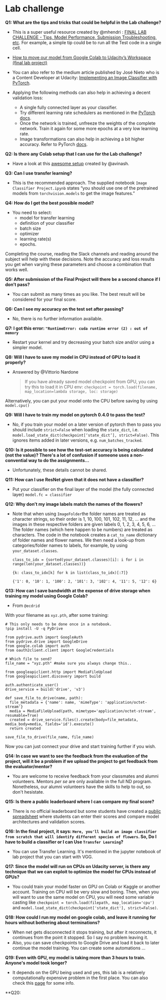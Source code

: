 # Lab challenge

**Q1: What are the tips and tricks that could be helpful in the Lab challenge?**
- This is a super useful resource created by @mhendri : [FINAL LAB CHALLENGE - Tips, Model Performance, Submission Troubleshooting, etc](https://docs.google.com/document/d/1-MCDPOejsn2hq9EoBzMpzGv9jEdtMWoIwjkAa1cVbSM/edit#heading=h.nj23sjpj5u97). For example, a simple tip could be to run all the Test code in a single cell.

- [How to move our model from Google Colab to Udacity’s Workspace (final lab project)](https://medium.com/@ml_kid/how-to-move-our-model-from-google-colab-to-udacitys-workspace-final-lab-project-88e1a0b7d6ab)

- You can also refer to the medium article published by José Nieto who is a Content Developer at Udacity: [Implementing an Image Classifier with PyTorch](https://medium.com/udacity/implementing-an-image-classifier-with-pytorch-part-1-cf5444b8e9c9). 

- Applying the following methods can also help in achieving a decent validation loss:
  
  - A single fully connected layer as your classifier.
  - Try different learning rate schedulers as mentioned in the [PyTorch docs](https://pytorch.org/docs/stable/optim.html#how-to-adjust-learning-rate).
  - Once the network is trained, unfreeze the weights of the complete network. Train it again for some more epochs at a very low learning rate.
  - Image transformations can also help in achieving a bit higher accuracy. Refer to PyTorch [docs](https://pytorch.org/docs/stable/torchvision/transforms.html?highlight=transforms).
  
**Q2: Is there any Colab setup that I can use for the Lab challenge?**

- Have a look at this [awesome setup](https://colab.research.google.com/drive/1N7r7HJ4ImgZNLXsSiuwCadVVwsGjLmFy) created by @avinash.


**Q3: Can I use transfer learning?**
- This is the recommended approach. The supplied notebook `Image Classifier Project.ipynb` states “you should use one of the pretrained models from `torchvision.models` to get the image features.”

**Q4: How do I get the best possible model?**
- You need to select:
  *  model for transfer learning
  *  definition of your classifier
  *  batch size
  *  optimizer
  *  learning rate(s)
  *  epochs.
  
Completing the course, reading the Slack channels and reading around the subject will help with these decisions. Note the accuracy and 
loss results you get when varying these parameters and choose a combination that works well.

**Q5: After submission of the Final Project will there be a second chance if I don’t pass?**
- You can submit as many times as you like. The best result will be considered for your final score.

**Q6: Can I see my accuracy on the test set after passing?**
- No, there is no further information available.

**Q7: I got this error: `"RuntimeError: cuda runtime error (2) : out of memory`**
- Restart your kernel and try decreasing your batch size and/or using a simpler model.

**Q8: Will I have to save my model in CPU instead of GPU to load it properly?**
- Answered by @Vittorio Nardone

  >If you have already saved model checkpoint from GPU, you can try this to load it in CPU env: 
  `checkpoint = torch.load(filename, map_location=lambda storage, loc: storage)`
  
Alternatively, you can put your model onto the CPU before saving by using `model.cpu()`

**Q9: Will I have to train my model on pytorch 0.4.0 to pass the test?**
- No, if you train your model on a later version of pytorch then to pass you should include `strict=False` when loading the `state_dict`,
i.e. `model.load_state_dict(checkpoint[‘state_dict’], strict=False)`. This ignores items added in later versions, e.g. 
`num_batches_tracked`.

**Q10: Is it possible to see how the test-set accuracy is being calculated (not the value)? There's a lot of confusion if someone uses a non-convential way to do the assignments...**
- Unfortunately, these details cannot be shared. 

**Q11: How can I use ResNet given that it does not have a classifier?**
- Put your classifier on the final layer of the model (the fully connected layer) `model.fc = classifier`

**Q12: Why don’t my image labels match the names of the flowers?**
- Note that when using `ImageFolder`the folder names are treated as character strings, so their order is 1, 10, 100, 101, 102, 11, 
12, … and the images in these respective folders are given labels 0, 1, 2, 3, 4, 5, 6, … The folder names (which here happen to be 
numbers) are treated as characters. The code in the notebook creates a `cat_to_name` dictionary of folder names and flower names. We 
then need a look-up from categories/folder names to labels, for example, by using `your_dataset.classes`.

  `class_to_idx = {sorted(your_dataset.classes)[i]: i for i in range(len(your_dataset.classes))}`

  `{k: class_to_idx[k] for k in list(class_to_idx)[:7]}`

  `{'1': 0, '10': 1, '100': 2, '101': 3, '102': 4, '11': 5, '12': 6}`


**Q13: How can I save bandwidth at the expense of drive storage when training my model using Google Colab?**

- From `@ecdrid`

With your filename as `xyz.pth`, after some training:

```# Install the PyDrive wrapper & import libraries.
# This only needs to be done once in a notebook.
!pip install -U -q PyDrive

from pydrive.auth import GoogleAuth
from pydrive.drive import GoogleDrive
from google.colab import auth
from oauth2client.client import GoogleCredentials

# Which file to send?
file_name = "xyz.pth" #make sure you always change this..

from googleapiclient.http import MediaFileUpload
from googleapiclient.discovery import build

auth.authenticate_user()
drive_service = build('drive', 'v3')

def save_file_to_drive(name, path):
  file_metadata = {'name': name, 'mimeType': 'application/octet-stream'}
  media = MediaFileUpload(path, mimetype='application/octet-stream', resumable=True)
  created = drive_service.files().create(body=file_metadata, media_body=media, fields='id').execute()
  return created

save_file_to_drive(file_name, file_name)
```
Now you can just connect your drive and start training further if you wish.

**Q14: In case we want to see the feedback from the evaluation of the project, will it be a problem if we upload the project to get feedback from the evaluator/mentor?**
- You are welcome to receive feedback from your classmates and alumni volunteers. Mentors _per se_ are only available in the full ND program. Nonetheless, our alumni volunteers have the skills to help to out, so don't hesistate.

**Q15: Is there a public leaderboard where I can compare my final score?**
- There is no official leaderboard but some students have created a [public spreadsheet](https://docs.google.com/spreadsheets/d/1eVqdzQtS4xJDO-nZB8E3PvhpSgYML5dR7Mdh5CCtt-E/edit?usp=sharing) where students can enter their scores and compare model architectures and validation scores.  

**Q16: In the final project, it says: `Here, you'll build an image classifier from scratch that will identify different species of flowers`. So, Do I have to build a classifier  or I can Use `Transfer Learning`?**
- You can use Transfer Learning. It's mentioned in the jupyter notebook of lab project that you can start with VGG.

**Q17: Since the model will run on CPUs on Udacity server, is there any technique that we can exploit to optimize the model for CPUs instead of GPUs?**
- You could train your model faster on GPU on Colab or Kaggle or another account. Training on CPU will be very slow and boring. Then, when you will want to use the same model on CPU, you will need some variable casting like `checkpoint = torch.load(filepath, map_location='cpu')` and `model.load_state_dict(checkpoint['state_dict'], strict=False)`.

**Q18: How could I run my model on google colab, and leave it running for hours without bothering about terminations?**
- When net gets disconnected it stops training, but after it reconnects, it continues from the point it stopped. So I say no problem leaving it.
- Also, you can save checkpoints to Google Drive and load it back to later continue the model training. You can create some automations ...

**Q19: Even with GPU, my model is taking more than 3 hours to train. Anyone's model took longer?**
- It depends on the GPU being used and yes, this lab is a relatively computationally expensive problem in the first place. You can also check this [page](https://datascience.stackexchange.com/questions/26209/why-is-training-take-so-long-on-my-gpu) for some info.

**Q20: 
